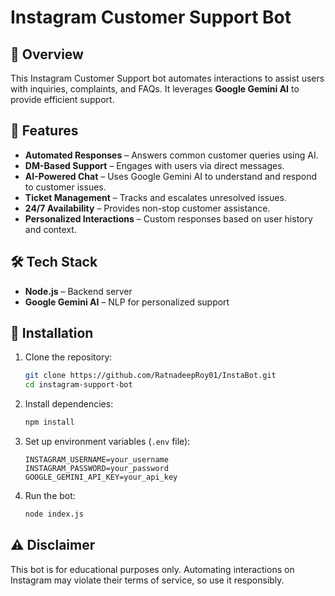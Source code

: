# Instagram Customer Support Bot

## 🚀 Overview
This Instagram Customer Support bot automates interactions to assist users with inquiries, complaints, and FAQs. It leverages **Google Gemini AI** to provide efficient support.

## 📌 Features
- **Automated Responses** – Answers common customer queries using AI.
- **DM-Based Support** – Engages with users via direct messages.
- **AI-Powered Chat** – Uses Google Gemini AI to understand and respond to customer issues.
- **Ticket Management** – Tracks and escalates unresolved issues.
- **24/7 Availability** – Provides non-stop customer assistance.
- **Personalized Interactions** – Custom responses based on user history and context.

## 🛠️ Tech Stack
- **Node.js** – Backend server
- **Google Gemini AI** – NLP for personalized support

## 🔧 Installation
1. Clone the repository:
   ```sh
   git clone https://github.com/RatnadeepRoy01/InstaBot.git
   cd instagram-support-bot
   ```
2. Install dependencies:
   ```sh
   npm install
   ```
3. Set up environment variables (`.env` file):
   ```env
   INSTAGRAM_USERNAME=your_username
   INSTAGRAM_PASSWORD=your_password
   GOOGLE_GEMINI_API_KEY=your_api_key
   ```
4. Run the bot:
   ```sh
   node index.js
   ```

## ⚠️ Disclaimer
This bot is for educational purposes only. Automating interactions on Instagram may violate their terms of service, so use it responsibly.

